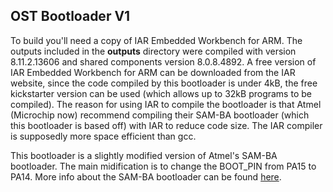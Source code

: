  ## OST Bootloader V1
 
To build you'll need a copy of IAR Embedded Workbench for ARM.  The outputs included in the __outputs__ directory were compiled with version 8.11.2.13606
and shared components version 8.0.8.4892.
A free version of IAR Embedded Workbench for ARM can be downloaded from the IAR website, since the code compiled by this bootloader is under 4kB, the
free kickstarter version can be used (which allows up to 32kB programs to be compiled).  The reason for using IAR to compile the bootloader is that
Atmel (Microchip now) recommend compiling their SAM-BA bootloader (which this bootloader is based off) with IAR to reduce code size.  The IAR compiler
is supposedly more space efficient than gcc.

This bootloader is a slightly modified version of Atmel's SAM-BA bootloader.  The main midification is to change the BOOT_PIN from PA15 to PA14.  More info about the SAM-BA bootloader can be found [here](http://www.atmel.com/tools/ATMELSAM-BAIN-SYSTEMPROGRAMMER.aspx).